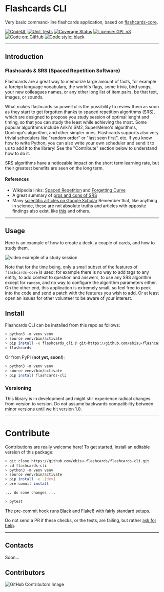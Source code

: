 # Flashcards CLI

Very basic command-line flashcards application, based on [flashcards-core](https://github.com/ebisu-flashcards/flashcards-core).

[![CodeQL](https://github.com/ebisu-flashcards/flashcards-cli/actions/workflows/codeql.yml/badge.svg)](https://github.com/ebisu-flashcards/flashcards-cli/actions/workflows/codeql.yml)   [![Unit Tests](https://github.com/ebisu-flashcards/flashcards-cli/actions/workflows/tests.yml/badge.svg)](https://github.com/ebisu-flashcards/flashcards-cli/actions/workflows/tests.yml)  [![Coverage Status](https://coveralls.io/repos/github/ebisu-flashcards/flashcards-cli/badge.svg)](https://coveralls.io/github/ebisu-flashcards/flashcards-cli)  [![License: GPL v3](https://img.shields.io/badge/License-GPLv3-blue.svg)](https://www.gnu.org/licenses/gpl-3.0)     [![Code on: GitHub](https://img.shields.io/badge/Code%20on-GitHub-blueviolet)](https://github.com/ebisu-flashcards/flashcards-cli)   <a href="https://github.com/psf/black"><img alt="Code style: black" src="https://img.shields.io/badge/code%20style-black-000000.svg"></a>

-----------------------------------------

## Introduction

### Flashcards & SRS (Spaced Repetition Software)

Flashcards are a great way to memorize large amount of facts, for example a foreign language vocabulary, the world's flags, some trivia, bird songs, your new colleagues names, or any other long list of item pairs, be that text, images, or sounds.

What makes flashcards so powerful is the possibility to review them as soon as they start to get forgotten thanks to spaced repetition algorithms (SRS), which are designed to propose you study session of optimal lenght and timing, so that you can study the least while achieving the most. Some popular algorithms include Anki's SM2, SuperMemo's algorithms, Duolingo's algorithm, and other simpler ones. Flashcards supports also very trivial schedulers like "random order" or "last seen first", etc. If you know how to write Python, you can also write your own scheduler and send it to us to add it to the library! See the "Contribute" section below to understand how to do it.

SRS algorithms have a noticeable impact on the short term learning rate, but their greatest benefits are seen on the long term.

#### References

- Wikipedia links: [Spaced Repetition](https://en.wikipedia.org/wiki/Spaced_repetition) and [Forgetting Curve](https://www.semanticscholar.org/paper/Spaced-retrieval%3A-absolute-spacing-enhances-of-Karpicke-Bauernschmidt/23c01da059b9eb8be667930bddddc2033e719e31)
- A great summary of [pros and cons of SRS](https://www.sinosplice.com/life/archives/2021/02/07/srs-flashcards-pros-and-cons)
- Many [scientific articles on Google Scholar](https://scholar.google.com/scholar?hl=it&as_sdt=0%2C5&q=spaced+repetition&btnG=) Remember that, like anything in science, these are not absolute truths and articles with opposite findings also exist, like [this](https://www.semanticscholar.org/paper/Spaced-retrieval%3A-absolute-spacing-enhances-of-Karpicke-Bauernschmidt/23c01da059b9eb8be667930bddddc2033e719e31) and others.


-----------------------------

## Usage

Here is an example of how to create a deck, a couple of cards, and how to study them.

![video example of a study session](images/study-session.gif)

Note that for the time being, only a small subset of the features of `flashcards-core` is used: for example there is no way to add tags to any entity, to add context to question and answers, to use any SRS algorithm except for `random`, and no way to configure the algorithm parameters either. On the other end, this application is extremely small, so feel free to peek into the code and send a patch with the features you wish to add. Or at least open an issues for other volunteer to be aware of your interest.


## Install

Flashcards CLI can be installed from this repo as follows:

```bash
> python3 -m venv venv
> source venv/bin/activate
> pip install -e flashcards_cli @ git+https://github.com/ebisu-flashcards/flashcards-cli.git#egg=flashcards_cli
> flashcards
```

Or from PyPi (**not yet, soon!**):

```bash
> python3 -m venv venv
> source venv/bin/activate
> pip install flashcards-cli
```

### Versioning

This library is in development and might still experience radical changes from version to version. Do not assume backwards compatibility between minor versions until we hit version 1.0.

-----------------------------

# Contribute

Contributions are really welcome here! To get started, install an editable version of this package:

```bash
> git clone https://github.com/ebisu-flashcards/flashcards-cli.git
> cd flashcards-cli
> python3 -m venv venv
> source venv/bin/activate
> pip install -e .[dev]
> pre-commit install

... do some changes ...

> pytest
```

The pre-commit hook runs [Black](https://black.readthedocs.io/en/stable/) and 
[Flake8](https://flake8.pycqa.org/en/latest/) with fairly standard setups.

Do not send a PR if these checks, or the tests, are failing, but rather 
[ask for help](https://github.com/ebisu-flashcards/flashcards-cli/issues/new).

-------------------------------------

## Contacts

Soon...

## Contributors

![GitHub Contributors Image](https://contrib.rocks/image?repo=ebisu-flashcards/flashcards-cli)
